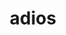 ---
title: "adios"
layout: cache
categories: [package, develop-2024-01-07]
meta: {"versions": ["1.13.1"], "compilers": ["cce@=15.0.1", "gcc@=10.3.0", "gcc@=11.4.0", "gcc@=9.4.0", "oneapi@=2023.2.0"], "oss": ["rhel8", "sle_hpc15", "ubuntu20.04"], "platforms": ["linux"], "targets": ["neoverse_v1", "ppc64le", "x86_64_v3", "x86_64_v4", "zen4"], "stacks": ["e4s", "e4s-cray-rhel", "e4s-cray-sles", "e4s-neoverse_v1", "e4s-oneapi", "e4s-power", "root"], "num_specs": 6, "num_specs_by_stack": {"e4s-cray-rhel": 1, "root": 6, "e4s-cray-sles": 1, "e4s-neoverse_v1": 1, "e4s-power": 1, "e4s": 1, "e4s-oneapi": 1}}
spec_details: [{"hash": "3szum5ek2piydmlrthcegorgq3hxpn4z", "compiler": "cce@=15.0.1", "versions": ["1.13.1"], "os": "rhel8", "platform": "linux", "target": "zen4", "variants": ["+blosc", "build_system=autotools", "~bzip2", "~fortran", "~hdf5", "~infiniband", "+lz4", "+mpi", "~netcdf", "patches=8ae17f6,aea47e5,d24b79b", "+shared", "staging=none", "+sz", "~szip", "+zfp", "+zlib"], "stacks": ["e4s-cray-rhel", "root"], "size": "-", "tarball": "https://binaries.spack.io/releases/develop-2024-01-07/build_cache/linux-rhel8-zen4/cce-15.0.1/adios-1.13.1/linux-rhel8-zen4-cce-15.0.1-adios-1.13.1-3szum5ek2piydmlrthcegorgq3hxpn4z.spack"}, {"hash": "bxnnvudw42s7wtponprlrx54en7iwhdh", "compiler": "gcc@=10.3.0", "versions": ["1.13.1"], "os": "sle_hpc15", "platform": "linux", "target": "x86_64_v4", "variants": ["+blosc", "build_system=autotools", "~bzip2", "~fortran", "~hdf5", "~infiniband", "+lz4", "+mpi", "~netcdf", "patches=8ae17f6,aea47e5,d24b79b", "+shared", "staging=none", "+sz", "~szip", "+zfp", "+zlib"], "stacks": ["root", "e4s-cray-sles"], "size": "-", "tarball": "https://binaries.spack.io/releases/develop-2024-01-07/build_cache/linux-sle_hpc15-x86_64_v4/gcc-10.3.0/adios-1.13.1/linux-sle_hpc15-x86_64_v4-gcc-10.3.0-adios-1.13.1-bxnnvudw42s7wtponprlrx54en7iwhdh.spack"}, {"hash": "vkoxxy76iz6i3qqy27ewcrydssoykhbg", "compiler": "gcc@=11.4.0", "versions": ["1.13.1"], "os": "ubuntu20.04", "platform": "linux", "target": "neoverse_v1", "variants": ["+blosc", "build_system=autotools", "~bzip2", "~fortran", "~hdf5", "~infiniband", "+lz4", "+mpi", "~netcdf", "patches=8ae17f6,aea47e5,d24b79b", "+shared", "staging=none", "+sz", "~szip", "+zfp", "+zlib"], "stacks": ["root", "e4s-neoverse_v1"], "size": "-", "tarball": "https://binaries.spack.io/releases/develop-2024-01-07/build_cache/linux-ubuntu20.04-neoverse_v1/gcc-11.4.0/adios-1.13.1/linux-ubuntu20.04-neoverse_v1-gcc-11.4.0-adios-1.13.1-vkoxxy76iz6i3qqy27ewcrydssoykhbg.spack"}, {"hash": "pcizjqygw3y2dcnabvkdjmcjm4g7zlce", "compiler": "gcc@=9.4.0", "versions": ["1.13.1"], "os": "ubuntu20.04", "platform": "linux", "target": "ppc64le", "variants": ["+blosc", "build_system=autotools", "~bzip2", "~fortran", "~hdf5", "~infiniband", "+lz4", "+mpi", "~netcdf", "patches=8ae17f6,aea47e5,d24b79b", "+shared", "staging=none", "+sz", "~szip", "+zfp", "+zlib"], "stacks": ["e4s-power", "root"], "size": "-", "tarball": "https://binaries.spack.io/releases/develop-2024-01-07/build_cache/linux-ubuntu20.04-ppc64le/gcc-9.4.0/adios-1.13.1/linux-ubuntu20.04-ppc64le-gcc-9.4.0-adios-1.13.1-pcizjqygw3y2dcnabvkdjmcjm4g7zlce.spack"}, {"hash": "qv4dnbj3tdnqp5hekodjcb7wjaexgfuk", "compiler": "gcc@=11.4.0", "versions": ["1.13.1"], "os": "ubuntu20.04", "platform": "linux", "target": "x86_64_v3", "variants": ["+blosc", "build_system=autotools", "~bzip2", "~fortran", "~hdf5", "~infiniband", "+lz4", "+mpi", "~netcdf", "patches=8ae17f6,aea47e5,d24b79b", "+shared", "staging=none", "+sz", "~szip", "+zfp", "+zlib"], "stacks": ["root", "e4s"], "size": "-", "tarball": "https://binaries.spack.io/releases/develop-2024-01-07/build_cache/linux-ubuntu20.04-x86_64_v3/gcc-11.4.0/adios-1.13.1/linux-ubuntu20.04-x86_64_v3-gcc-11.4.0-adios-1.13.1-qv4dnbj3tdnqp5hekodjcb7wjaexgfuk.spack"}, {"hash": "lssikmat56xv6o5xw5yagxv6je3rnp5v", "compiler": "oneapi@=2023.2.0", "versions": ["1.13.1"], "os": "ubuntu20.04", "platform": "linux", "target": "x86_64_v3", "variants": ["+blosc", "build_system=autotools", "~bzip2", "~fortran", "~hdf5", "~infiniband", "+lz4", "+mpi", "~netcdf", "patches=8ae17f6,aea47e5,d24b79b", "+shared", "staging=none", "+sz", "~szip", "+zfp", "+zlib"], "stacks": ["root", "e4s-oneapi"], "size": "-", "tarball": "https://binaries.spack.io/releases/develop-2024-01-07/build_cache/linux-ubuntu20.04-x86_64_v3/oneapi-2023.2.0/adios-1.13.1/linux-ubuntu20.04-x86_64_v3-oneapi-2023.2.0-adios-1.13.1-lssikmat56xv6o5xw5yagxv6je3rnp5v.spack"}]
---